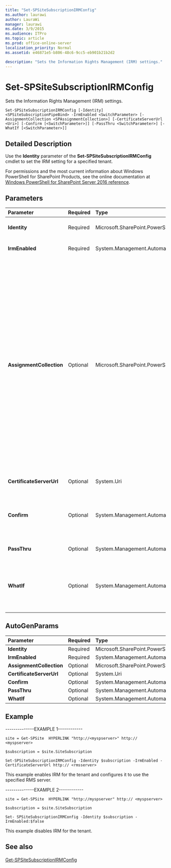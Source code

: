 ```yaml
---
title: "Set-SPSiteSubscriptionIRMConfig"
ms.author: laurawi
author: LauraWi
manager: laurawi
ms.date: 3/9/2015
ms.audience: ITPro
ms.topic: article
ms.prod: office-online-server
localization_priority: Normal
ms.assetid: e46871e5-b806-48c6-9cc5-eb901b21b2d2

description: "Sets the Information Rights Management (IRM) settings."
---
```


# Set-SPSiteSubscriptionIRMConfig

Sets the Information Rights Management (IRM) settings.
  
```
Set-SPSiteSubscriptionIRMConfig [-Identity] <SPSiteSubscriptionPipeBind> -IrmEnabled <SwitchParameter> [-AssignmentCollection <SPAssignmentCollection>] [-CertificateServerUrl <Uri>] [-Confirm [<SwitchParameter>]] [-PassThru <SwitchParameter>] [-WhatIf [<SwitchParameter>]]
```

## Detailed Description

Use the **Identity** parameter of the **Set-SPSiteSubscriptionIRMConfig** cmdlet to set the IRM setting for a specified tenant. 
  
For permissions and the most current information about Windows PowerShell for SharePoint Products, see the online documentation at [Windows PowerShell for SharePoint Server 2016 reference](https://go.microsoft.com/fwlink/p/?LinkId=671715).
  
## Parameters

|**Parameter**|**Required**|**Type**|**Description**|
|:-----|:-----|:-----|:-----|
|**Identity** <br/> |Required  <br/> |Microsoft.SharePoint.PowerShell.SPSiteSubscriptionPipeBind  <br/> |Specifies a site subscription for a particular tenant.  <br/> |
|**IrmEnabled** <br/> |Required  <br/> |System.Management.Automation.SwitchParameter  <br/> |Specifies whether IRM is enabled in the tenant.  <br/> The default value is false.  <br/> |
|**AssignmentCollection** <br/> |Optional  <br/> |Microsoft.SharePoint.PowerShell.SPAssignmentCollection  <br/> |Manages objects for the purpose of proper disposal. Use of objects, such as **SPWeb** or **SPSite**, can use large amounts of memory and use of these objects in Windows PowerShell scripts requires proper memory management. Using the **SPAssignment** object, you can assign objects to a variable and dispose of the objects after they are needed to free up memory. When **SPWeb**, **SPSite**, or **SPSiteAdministration** objects are used, the objects are automatically disposed of if an assignment collection or the **Global** parameter is not used.  <br/> > [!NOTE]> When the **Global** parameter is used, all objects are contained in the global store. If objects are not immediately used, or disposed of by using the **Stop-SPAssignment** command, an out-of-memory scenario can occur.           |
|**CertificateServerUrl** <br/> |Optional  <br/> |System.Uri  <br/> |Specifies the address of the RMS certificate server to use for the tenant.  <br/> |
|**Confirm** <br/> |Optional  <br/> |System.Management.Automation.SwitchParameter  <br/> |Prompts you for confirmation before executing the command. For more information, type the following command: **get-help about_commonparameters** <br/> |
|**PassThru** <br/> |Optional  <br/> |System.Management.Automation.SwitchParameter  <br/> |Specifies that the output object can be passed through the pipeline.  <br/> |
|**WhatIf** <br/> |Optional  <br/> |System.Management.Automation.SwitchParameter  <br/> |Displays a message that describes the effect of the command instead of executing the command. For more information, type the following command: **get-help about_commonparameters** <br/> |
   
## AutoGenParams

|**Parameter**|**Required**|**Type**|**Description**|
|:-----|:-----|:-----|:-----|
|**Identity** <br/> |Required  <br/> |Microsoft.SharePoint.PowerShell.SPSiteSubscriptionPipeBind  <br/> ||
|**IrmEnabled** <br/> |Required  <br/> |System.Management.Automation.SwitchParameter  <br/> ||
|**AssignmentCollection** <br/> |Optional  <br/> |Microsoft.SharePoint.PowerShell.SPAssignmentCollection  <br/> ||
|**CertificateServerUrl** <br/> |Optional  <br/> |System.Uri  <br/> ||
|**Confirm** <br/> |Optional  <br/> |System.Management.Automation.SwitchParameter  <br/> ||
|**PassThru** <br/> |Optional  <br/> |System.Management.Automation.SwitchParameter  <br/> ||
|**WhatIf** <br/> |Optional  <br/> |System.Management.Automation.SwitchParameter  <br/> ||
   
## Example

--------------EXAMPLE 1------------ 
  
```
site = Get-SPSite  HYPERLINK "http://<myspserver>" http:// <myspserver>
```

```
$subscription = $site.SiteSubscription
```

```
Set-SPSiteSubscriptionIRMConfig -Identity $subscription -IrmEnabled -CertificateServerUrl http:// <rmsserver>
```

This example enables IRM for the tenant and configures it to use the specified RMS server.
  
--------------EXAMPLE 2------------ 
  
```
site = Get-SPSite  HYPERLINK "http://myspserver" http:// <myspserver>
```

```
$subscription = $site.SiteSubscription
```

```
Set- SPSiteSubscriptionIRMConfig -Identity $subscription -IrmEnabled:$false
```

This example disables IRM for the tenant.
  
## See also

#### 

[Get-SPSiteSubscriptionIRMConfig](get-spsitesubscriptionirmconfig.md)

